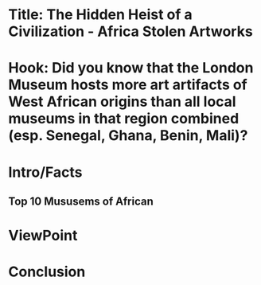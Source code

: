 
# Title: The Hidden Heist of a Civilization - Africa Stolen Artworks
# Hook: Did you know that the London Museum hosts more art artifacts of West African origins than all local museums in that region combined (esp. Senegal, Ghana, Benin, Mali)?
## 
# Intro/Facts
## Top 10 Mususems of African 
# ViewPoint
# Conclusion
